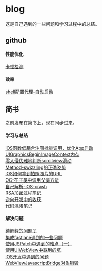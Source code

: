 # blog
这是自己遇到的一些问题和学习过程中的总结。
## github
#### 性能优化
[卡顿检测](Github/卡顿检测.md)

#### 效率
[shell配置代理-自动启动](Github/shell配置代理-自动启动.md)
## 简书
之前发布在简书上，现在同步过来。  

#### 学习与总结
[iOS函数低耦合注册批量调用，优化App启动](简书/iOS函数低耦合注册批量调用，优化App启动.md)  
[UIGraphicsBeginImageContext内存](简书/UIGraphicsBeginImageContext内存.md)  
[零入侵优雅地判断scrollview滑动](简书/零入侵优雅地判断scrollview滑动.md)  
[Method-swizzling的正确姿势](简书/Method-swizzling的正确姿势.md)  
[iOS如何拿到拍照照片的URL](https://www.jianshu.com/p/e7fb38e6594f)  
[OC-在子类中调用父类方法](简书/OC-在子类中调用父类方法.md)  
[自己解析-iOS-crash](https://www.jianshu.com/p/5d2338814fc5)   
[RSA加密过程笔记](简书/RSA加密过程笔记.md)   
[逆向开发中的收获](简书/逆向开发中的收获一.md)  
[代码混淆笔记](简书/代码混淆笔记.md)  



#### 解决问题  
[待解释的问题？](简书/待解释的问题？.md)  
[集成fastlane遇到的一些问题](简书/集成fastlane遇到的一些问题.md)    
[使用JSPatch中遇到的难点（一）](简书/使用JSPatch中遇到的难点（一）.md)  
[使用UIWebView中踩到的坑](简书/使用UIWebView中踩到的坑.md)     
[iOS开发中遇到的问题](简书/iOS开发中遇到的问题.md)  
[WebViewJavascriptBridge对象销毁](简书/WebViewJavascriptBridge对象销毁.md)  
